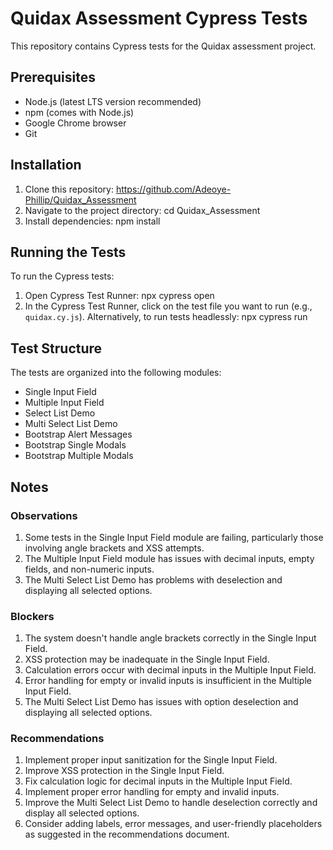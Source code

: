 # Quidax Assessment Cypress Tests
This repository contains Cypress tests for the Quidax assessment project.

## Prerequisites
- Node.js (latest LTS version recommended)
- npm (comes with Node.js)
- Google Chrome browser
- Git

## Installation
1. Clone this repository:
https://github.com/Adeoye-Phillip/Quidax_Assessment
2. Navigate to the project directory: cd Quidax_Assessment
3. Install dependencies: npm install

## Running the Tests
To run the Cypress tests:

1. Open Cypress Test Runner: npx cypress open
2. In the Cypress Test Runner, click on the test file you want to run (e.g., `quidax.cy.js`).
Alternatively, to run tests headlessly: npx cypress run

## Test Structure
The tests are organized into the following modules:

- Single Input Field
- Multiple Input Field
- Select List Demo
- Multi Select List Demo
- Bootstrap Alert Messages
- Bootstrap Single Modals
- Bootstrap Multiple Modals

## Notes

### Observations

1. Some tests in the Single Input Field module are failing, particularly those involving angle brackets and XSS attempts.
2. The Multiple Input Field module has issues with decimal inputs, empty fields, and non-numeric inputs.
3. The Multi Select List Demo has problems with deselection and displaying all selected options.

### Blockers

1. The system doesn't handle angle brackets correctly in the Single Input Field.
2. XSS protection may be inadequate in the Single Input Field.
3. Calculation errors occur with decimal inputs in the Multiple Input Field.
4. Error handling for empty or invalid inputs is insufficient in the Multiple Input Field.
5. The Multi Select List Demo has issues with option deselection and displaying all selected options.

### Recommendations

1. Implement proper input sanitization for the Single Input Field.
2. Improve XSS protection in the Single Input Field.
3. Fix calculation logic for decimal inputs in the Multiple Input Field.
4. Implement proper error handling for empty and invalid inputs.
5. Improve the Multi Select List Demo to handle deselection correctly and display all selected options.
6. Consider adding labels, error messages, and user-friendly placeholders as suggested in the recommendations document.
